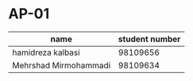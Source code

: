 # AP-01
|         name            | student number |
|-------------------------|----------------|
|  hamidreza kalbasi      |   98109656     |
|  Mehrshad Mirmohammadi  |   98109634     |

